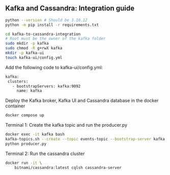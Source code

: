 ## Kafka and Cassandra: Integration guide

```sh
python --version # Should be 3.10.12
python -m pip install -r requirements.txt

cd kafka-to-cassandra-integration
# Root must be the owner of the kafka folder 
sudo mkdir -p kafka
sudo chmod -R g+rwX kafka
mkdir -p kafka-ui
touch kafka-ui/config.yml
```

Add the following code to kafka-ui/config.yml:
```sh
kafka:
 clusters:
   - bootstrapServers: kafka:9092
     name: kafka
```

Deploy the Kafka broker, Kafka UI and Cassandra database in the docker container
```sh
docker compose up
```


Terminal 1: Create the kafka topic and run the producer.py
```sh
docker exec -it kafka bash
kafka-topics.sh --create --topic events-topic --bootstrap-server kafka:9092
python producer.py
```


Terminal 2: Run the cassandra cluster
```sh
docker run -it \
    bitnami/cassandra:latest cqlsh cassandra-server
```

